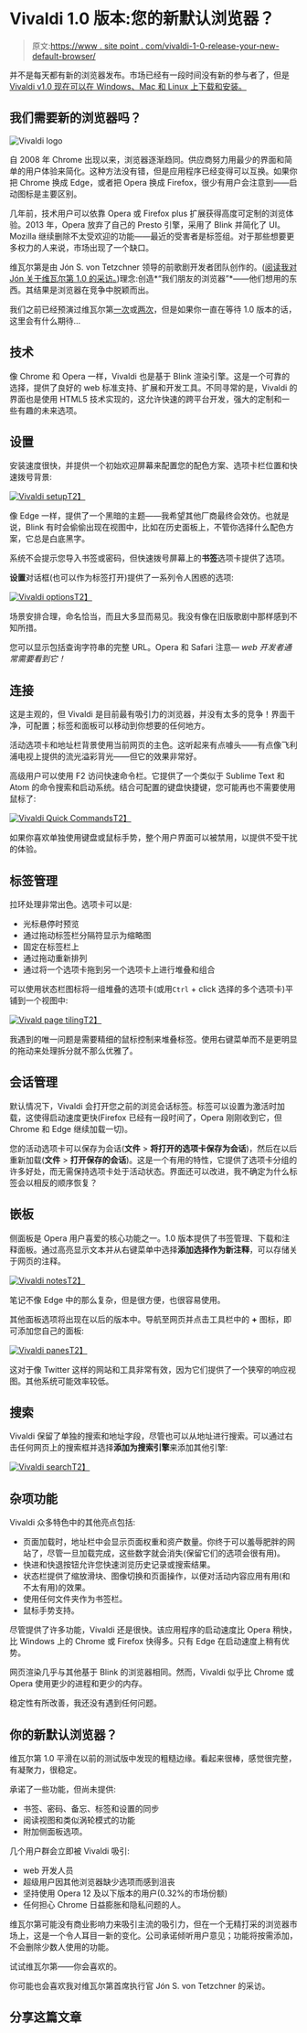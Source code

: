 # Vivaldi 1.0 版本:您的新默认浏览器？

> 原文:[https://www . site point . com/vivaldi-1-0-release-your-new-default-browser/](https://www.sitepoint.com/vivaldi-1-0-release-your-new-default-browser/)

并不是每天都有新的浏览器发布。市场已经有一段时间没有新的参与者了，但是 [Vivaldi v1.0 现在可以在 Windows、Mac 和 Linux 上下载和安装。](https://vivaldi.com/)

## 我们需要新的浏览器吗？

![Vivaldi logo](../Images/55b30767853e27ac2a9ff6e0f573afc3.png)

自 2008 年 Chrome 出现以来，浏览器逐渐趋同。供应商努力用最少的界面和简单的用户体验来简化。这种方法没有错，但是应用程序已经变得可以互换。如果你把 Chrome 换成 Edge，或者把 Opera 换成 Firefox，很少有用户会注意到——启动图标是主要区别。

几年前，技术用户可以依靠 Opera 或 Firefox plus 扩展获得高度可定制的浏览体验。2013 年，Opera 放弃了自己的 Presto 引擎，采用了 Blink 并简化了 UI。Mozilla 继续删除不太受欢迎的功能——最近的受害者是标签组。对于那些想要更多权力的人来说，市场出现了一个缺口。

维瓦尔第是由 Jón S. von Tetzchner 领导的前歌剧开发者团队创作的。([阅读我对 Jón 关于维瓦尔第 1.0 的采访。](https://www.sitepoint.com/interview-vivaldi-ceo-jon-s-von-tetzchner/))理念:创造*“我们朋友的浏览器”*——他们想用的东西。其结果是浏览器在竞争中脱颖而出。

我们之前已经预演过维瓦尔第[一次](https://www.sitepoint.com/vivaldi-operas-spiritual-successor/)或[两次](https://www.sitepoint.com/vivaldi-your-next-browser/)，但是如果你一直在等待 1.0 版本的话，这里会有什么期待…

## 技术

像 Chrome 和 Opera 一样，Vivaldi 也是基于 Blink 渲染引擎。这是一个可靠的选择，提供了良好的 web 标准支持、扩展和开发工具。不同寻常的是，Vivaldi 的界面也是使用 HTML5 技术实现的，这允许快速的跨平台开发，强大的定制和一些有趣的未来选项。

## 设置

安装速度很快，并提供一个初始欢迎屏幕来配置您的配色方案、选项卡栏位置和快速拨号背景:

[![Vivaldi setup](../Images/78626c1ba8f819a701f173cdd8c018b8.png)T2】](https://www.sitepoint.com/wp-content/uploads/2016/04/1459847239043-vivaldi-1-setup.png)

像 Edge 一样，提供了一个黑暗的主题——我希望其他厂商最终会效仿。也就是说，Blink 有时会偷偷出现在视图中，比如在历史面板上，不管你选择什么配色方案，它总是白底黑字。

系统不会提示您导入书签或密码，但快速拨号屏幕上的**书签**选项卡提供了选项。

**设置**对话框(也可以作为标签打开)提供了一系列令人困惑的选项:

[![Vivaldi options](../Images/306f2e32a41600a36295b9cf07400cd3.png)T2】](https://www.sitepoint.com/wp-content/uploads/2016/04/1459847216043-vivaldi-1-options.png)

场景安排合理，命名恰当，而且大多显而易见。我没有像在旧版歌剧中那样感到不知所措。

您可以显示包括查询字符串的完整 URL。Opera 和 Safari 注意— *web 开发者通常需要看到它！*

## 连接

这是主观的，但 Vivaldi 是目前最有吸引力的浏览器，并没有太多的竞争！界面干净，可配置；标签和面板可以移动到你想要的任何地方。

活动选项卡和地址栏背景使用当前网页的主色。这听起来有点噱头——有点像飞利浦电视上提供的流光溢彩背光——但它的效果非常好。

高级用户可以使用 F2 访问快速命令栏。它提供了一个类似于 Sublime Text 和 Atom 的命令搜索和启动系统。结合可配置的键盘快捷键，您可能再也不需要使用鼠标了:

[![Vivaldi Quick Commands](../Images/a8fb32a725b18961d2841fdfd886f702.png)T2】](https://www.sitepoint.com/wp-content/uploads/2016/04/1459847227043-vivaldi-1-quick.png)

如果你喜欢单独使用键盘或鼠标手势，整个用户界面可以被禁用，以提供不受干扰的体验。

## 标签管理

拉环处理非常出色。选项卡可以是:

*   光标悬停时预览
*   通过拖动标签栏分隔符显示为缩略图
*   固定在标签栏上
*   通过拖动重新排列
*   通过将一个选项卡拖到另一个选项卡上进行堆叠和组合

可以使用状态栏图标将一组堆叠的选项卡(或用`Ctrl` + click 选择的多个选项卡)平铺到一个视图中:

[![Vivald page tiling](../Images/6d7acd22066ddfae968babae2e34e7ea.png)T2】](https://www.sitepoint.com/wp-content/uploads/2016/04/1459847246043-vivaldi-1-tiling.png)

我遇到的唯一问题是需要精细的鼠标控制来堆叠标签。使用右键菜单而不是更明显的拖动来处理拆分就不那么优雅了。

## 会话管理

默认情况下，Vivaldi 会打开您之前的浏览会话标签。标签可以设置为激活时加载，这使得启动速度更快(Firefox 已经有一段时间了，Opera 刚刚收到它，但 Chrome 和 Edge 继续加载一切)。

您的活动选项卡可以保存为会话(**文件** > **将打开的选项卡保存为会话**)，然后在以后重新加载(**文件** > **打开保存的会话**)。这是一个有用的特性，它提供了选项卡分组的许多好处，而无需保持选项卡处于活动状态。界面还可以改进，我不确定为什么标签会以相反的顺序恢复？

## 嵌板

侧面板是 Opera 用户喜爱的核心功能之一。1.0 版本提供了书签管理、下载和注释面板。通过高亮显示文本并从右键菜单中选择**添加选择作为新注释**，可以存储关于网页的注释。

[![Vivaldi notes](../Images/61d75d7f45c285048efcb71e150117ea.png)T2】](https://www.sitepoint.com/wp-content/uploads/2016/04/1459847210043-vivaldi-1-notes.jpg)

笔记不像 Edge 中的那么复杂，但是很方便，也很容易使用。

其他面板选项将出现在以后的版本中。导航至网页并点击工具栏中的 **+** 图标，即可添加您自己的面板:

[![Vivaldi panes](../Images/a0ace86d9ef6cdcd416ee331395287c6.png)T2】](https://www.sitepoint.com/wp-content/uploads/2016/04/1459847221043-vivaldi-1-panes.jpg)

这对于像 Twitter 这样的网站和工具非常有效，因为它们提供了一个狭窄的响应视图。其他系统可能效率较低。

## 搜索

Vivaldi 保留了单独的搜索和地址字段，尽管也可以从地址进行搜索。可以通过右击任何网页上的搜索框并选择**添加为搜索引擎**来添加其他引擎:

[![Vivaldi search](../Images/c15aadc44525c6b6bcb46017d96063ac.png)T2】](https://www.sitepoint.com/wp-content/uploads/2016/04/1459847234043-vivaldi-1-search.jpg)

## 杂项功能

Vivaldi 众多特色中的其他亮点包括:

*   页面加载时，地址栏中会显示页面权重和资产数量。你终于可以羞辱肥胖的网站了，尽管一旦加载完成，这些数字就会消失(保留它们的选项会很有用)。
*   快进和快退按钮允许您快速浏览历史记录或搜索结果。
*   状态栏提供了缩放滑块、图像切换和页面操作，以便对活动内容应用有用(和不太有用)的效果。
*   使用任何文件夹作为书签栏。
*   鼠标手势支持。

尽管提供了许多功能，Vivaldi 还是很快。该应用程序的启动速度比 Opera 稍快，比 Windows 上的 Chrome 或 Firefox 快得多。只有 Edge 在启动速度上稍有优势。

网页渲染几乎与其他基于 Blink 的浏览器相同。然而，Vivaldi 似乎比 Chrome 或 Opera 使用更少的进程和更少的内存。

稳定性有所改善，我还没有遇到任何问题。

## 你的新默认浏览器？

维瓦尔第 1.0 平滑在以前的测试版中发现的粗糙边缘。看起来很棒，感觉很完整，有凝聚力，很稳定。

承诺了一些功能，但尚未提供:

*   书签、密码、备忘、标签和设置的同步
*   阅读视图和类似涡轮模式的功能
*   附加侧面板选项。

几个用户群会立即被 Vivaldi 吸引:

*   web 开发人员
*   超级用户因其他浏览器缺少选项而感到沮丧
*   坚持使用 Opera 12 及以下版本的用户(0.32%的市场份额)
*   任何担心 Chrome 日益膨胀和隐私问题的人。

维瓦尔第可能没有商业影响力来吸引主流的吸引力，但在一个无精打采的浏览器市场上，这是一个令人耳目一新的变化。公司承诺倾听用户意见；功能将按需添加，不会删除少数人使用的功能。

试试维瓦尔第——你会喜欢的。

你可能也会喜欢我对维瓦尔第首席执行官 Jón S. von Tetzchner 的采访。

## 分享这篇文章